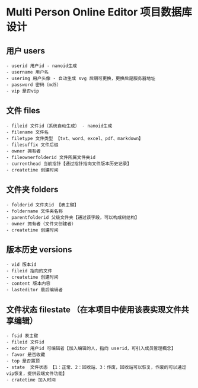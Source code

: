 # Multi Person Online Editor 项目数据库设计

## 用户 users

    - userid 用户id - nanoid生成
    - username 用户名
    - userimg 用户头像 - 自动生成 svg 后期可更换，更换后是服务器地址
    - password 密码（md5）
    - vip 是否vip
  
## 文件 files

    - fileid 文件id（系统自动生成） - nanoid生成
    - filename 文件名
    - filetype 文件类型 【txt、word、excel、pdf、markdown】
    - filesuffix 文件后缀
    - owner 拥有者
    - fileownerfolderid 文件所属文件夹id
    - currenthead 当前指针【通过指针指向文件版本历史记录】
    - createtime 创建时间

## 文件夹 folders

    - folderid 文件夹id 【表主键】
    - foldername 文件夹名称
    - parentfolderid 父级文件夹【通过该字段，可以构成树结构】
    - owner 拥有者（文件夹创建者）
    - createtime 创建时间

## 版本历史 versions

    - vid 版本id
    - fileid 指向的文件
    - createtime 创建时间
    - content 版本内容
    - lasteditor 最后编辑者

## 文件状态 filestate （在本项目中使用该表实现文件共享编辑）

    - fsid 表主键
    - fileid 文件id
    - editor 用户id 可编辑者【加入编辑的人，指向 userid，可引入成员管理概念】
    - favor 是否收藏
    - top 是否置顶
    - state  文件状态 【1：正常、2：回收站、3：作废，回收站可以恢复，作废的可以通过vip恢复，提供云端文件功能】
    - cratetime 加入时间
